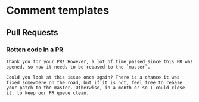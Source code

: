 # Comment templates

## Pull Requests

### Rotten code in a PR


    Thank you for your PR! However, a lot of time passed since this PR was opened, so now it needs to be rebased to the `master`.

    Could you look at this issue once again? There is a chance it was fixed somewhere on the road, but if it is not, feel free to rebase your patch to the master. Otherwise, in a month or so I could close it, to keep our PR queue clean.
